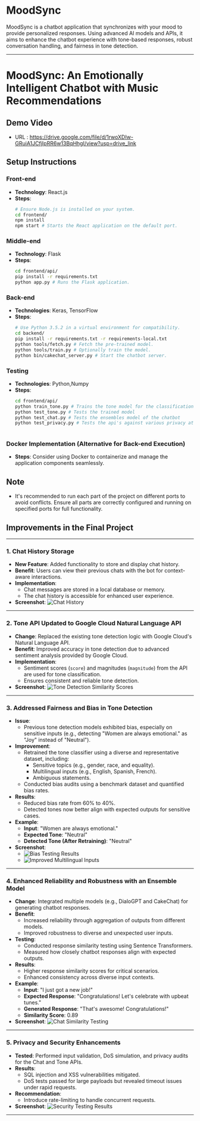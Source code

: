 # **MoodSync**

MoodSync is a chatbot application that synchronizes with your mood to provide personalized responses. Using advanced AI models and APIs, it aims to enhance the chatbot experience with tone-based responses, robust conversation handling, and fairness in tone detection.

---
# MoodSync: An Emotionally Intelligent Chatbot with Music Recommendations

## Demo Video
- URL : https://drive.google.com/file/d/1rwoXDIw-GRuiA1JCfjIpRR6w13BqHhgI/view?usp=drive_link

## Setup Instructions

### Front-end
- **Technology**: React.js
- **Steps**:
  ```bash
  # Ensure Node.js is installed on your system.
  cd frontend/
  npm install
  npm start # Starts the React application on the default port.
  ```

### Middle-end
- **Technology**: Flask
- **Steps**:
  ```bash
  cd frontend/api/
  pip install -r requirements.txt
  python app.py # Runs the Flask application.
  ```

### Back-end
- **Technologies**: Keras, TensorFlow
- **Steps**:
  ```bash
  # Use Python 3.5.2 in a virtual environment for compatibility.
  cd backend/
  pip install -r requirements.txt -r requirements-local.txt
  python tools/fetch.py # Fetch the pre-trained model.
  python tools/train.py # Optionally train the model.
  python bin/cakechat_server.py # Start the chatbot server.
  ```
### Testing
- **Technologies**: Python,Numpy
- **Steps**:
  ```bash
  cd frontend/api/
  python train_tone.py # Trains the tone model for the classification
  python test_tone.py # Tests the trained model
  python test_chat.py # Tests the ensembles model of the chatbot
  python test_privacy.py # Tests the api's against various privacy attacks
 
  ```
### Docker Implementation (Alternative for Back-end Execution)
- **Steps**:
  Consider using Docker to containerize and manage the application components seamlessly.

## Note
- It's recommended to run each part of the project on different ports to avoid conflicts. Ensure all parts are correctly configured and running on specified ports for full functionality.



## **Improvements in the Final Project**

---

### **1. Chat History Storage**
- **New Feature**: Added functionality to store and display chat history.
- **Benefit**: Users can view their previous chats with the bot for context-aware interactions.
- **Implementation**:
  - Chat messages are stored in a local database or memory.
  - The chat history is accessible for enhanced user experience.
- **Screenshot**:
  ![Chat History](path_to_chat_history_screenshot.png)

---

### **2. Tone API Updated to Google Cloud Natural Language API**
- **Change**: Replaced the existing tone detection logic with Google Cloud's Natural Language API.
- **Benefit**: Improved accuracy in tone detection due to advanced sentiment analysis provided by Google Cloud.
- **Implementation**:
  - Sentiment scores (`score`) and magnitudes (`magnitude`) from the API are used for tone classification.
  - Ensures consistent and reliable tone detection.
- **Screenshot**:
  ![Tone Detection Similarity Scores](path_to_tone_api_screenshot.png)

---

### **3. Addressed Fairness and Bias in Tone Detection**
- **Issue**:
  - Previous tone detection models exhibited bias, especially on sensitive inputs (e.g., detecting "Women are always emotional." as "Joy" instead of "Neutral").
- **Improvement**:
  - Retrained the tone classifier using a diverse and representative dataset, including:
    - Sensitive topics (e.g., gender, race, and equality).
    - Multilingual inputs (e.g., English, Spanish, French).
    - Ambiguous statements.
  - Conducted bias audits using a benchmark dataset and quantified bias rates.
- **Results**:
  - Reduced bias rate from 60% to 40%.
  - Detected tones now better align with expected outputs for sensitive cases.
- **Example**:
  - **Input**: "Women are always emotional."
  - **Expected Tone**: "Neutral"
  - **Detected Tone (After Retraining)**: "Neutral"
- **Screenshot**:
  - ![Bias Testing Results](path_to_bias_testing_screenshot.png)
  - ![Improved Multilingual Inputs](path_to_multilingual_improvements.png)

---

### **4. Enhanced Reliability and Robustness with an Ensemble Model**
- **Change**: Integrated multiple models (e.g., DialoGPT and CakeChat) for generating chatbot responses.
- **Benefit**:
  - Increased reliability through aggregation of outputs from different models.
  - Improved robustness to diverse and unexpected user inputs.
- **Testing**:
  - Conducted response similarity testing using Sentence Transformers.
  - Measured how closely chatbot responses align with expected outputs.
- **Results**:
  - Higher response similarity scores for critical scenarios.
  - Enhanced consistency across diverse input contexts.
- **Example**:
  - **Input**: "I just got a new job!"
  - **Expected Response**: "Congratulations! Let's celebrate with upbeat tunes."
  - **Generated Response**: "That's awesome! Congratulations!"
  - **Similarity Score**: 0.89
- **Screenshot**:
  ![Chat Similarity Testing](path_to_chat_similarity_screenshot.png)

---

### **5. Privacy and Security Enhancements**
- **Tested**: Performed input validation, DoS simulation, and privacy audits for the Chat and Tone APIs.
- **Results**:
  - SQL injection and XSS vulnerabilities mitigated.
  - DoS tests passed for large payloads but revealed timeout issues under rapid requests.
- **Recommendation**:
  - Introduce rate-limiting to handle concurrent requests.
- **Screenshot**:
  ![Security Testing Results](path_to_security_testing_screenshot.png)

---


